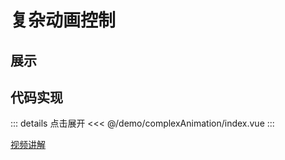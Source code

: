 # 复杂动画控制

## 展示

<script setup>
import demo from "./index.vue"
</script>

<demo></demo>

## 代码实现

::: details 点击展开
<<< @/demo/complexAnimation/index.vue
:::

[视频讲解](https://www.douyin.com/video/7236345915043269948)
